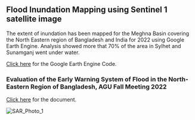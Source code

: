 ## Flood Inundation Mapping using Sentinel 1 satellite image
The extent of inundation has been mapped for the Meghna Basin covering the North Eastern region of Bangladesh and India for 2022 using Google Earth Engine. 
Analysis showed more that 70% of the area in Sylhet and Sunamganj went under water. 

[Click here](https://code.earthengine.google.com/?scriptPath=users%2Fahmedhossain100%2FTerm_Paper%3ASylhet_16) for the Google Earth Engine Code.   


### Evaluation of the Early Warning System of Flood in the North-Eastern Region of Bangladesh, AGU Fall Meeting 2022

[Click here](https://ui.adsabs.harvard.edu/abs/2022AGUFM.H56B..04H/abstract) for the document.  


![SAR_Photo_1](https://github.com/ahmedhossain100/Flood-Inundation/assets/72346575/7cbf013a-4133-4932-abaa-e5bd8b9a1c6a)

